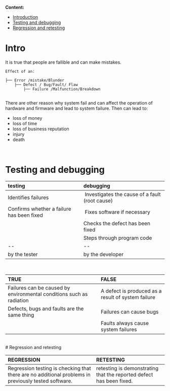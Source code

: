 **Content:**
 - [Introduction](#1)
 - [Testing and debugging](#2)
 - [Regression and retesting](#3)


# Intro
 <a id="1"></a>
It is true that people are fallible and can make mistakes. 
```
Effect of an:

├── Error /mistake/Blunder
    ├── Defect / Bug/Fault/ Flaw
        ├── Failure /Malfunction/Breakdown


```
There are other reason why system fail and can affect the operation of hardware and firmware and lead to system failure. Then can lead to:
- loss of money
- loss of time
- loss of business reputation
- injury
- death

<br>

# Testing and debugging
<a id="2"></a>

|testing |debugging|
|:----|:----|
|Identifies failures| Investigates the cause of a fault (root cause)|
|Confirms whether a failure has been fixed| Fixes software if necessary|
| |Checks the defect has been fixed|
| |Steps through program code|
|-- |-- |
| by the tester |by the developer |

<br>

|TRUE|FALSE|
|:----|:----|
|Failures can be caused by environmental conditions such as radiation|A defect is produced as a result of system failure|
|Defects, bugs and faults are the same thing|Failures can cause bugs|
| |Faults always cause system failures|

<br>
# Regression and retesting
<a id="3"></a>

|REGRESSION|RETESTING|
|:----|:----|
|Regression testing is checking that there are no additional problems in previously tested software. |retesting is demonstrating that the reported defect has been fixed.|

